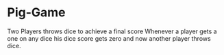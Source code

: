 # Pig-Game
Two Players throws dice to achieve a final score
Whenever a player gets a one on any dice his dice score gets zero and now another player throws dice.
